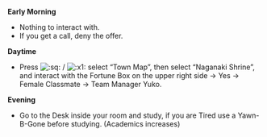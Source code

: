 **Early Morning**

- Nothing to interact with.
- If you get a call, deny the offer.

**Daytime**

- Press ![:sq:](https://www.powerpyx.com/wp-includes/images/smilies/square.png) / ![:x1:](https://www.powerpyx.com/wp-includes/images/smilies/x1.png) select “Town Map”, then select “Naganaki Shrine”, and interact with the Fortune Box on the upper right side -> Yes -> Female Classmate -> Team Manager Yuko.

**Evening**

- Go to the Desk inside your room and study, if you are Tired use a Yawn-B-Gone before studying. (Academics increases)
